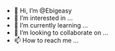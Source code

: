- 👋 Hi, I’m @Ebigeasy
- 👀 I’m interested in ...
- 🌱 I’m currently learning ...
- 💞️ I’m looking to collaborate on ...
- 📫 How to reach me ...

<!---
Ebigeasy/Ebigeasy is a ✨ special ✨ repository because its `README.md` (this file) appears on your GitHub profile.
You can click the Preview link to take a look at your changes.
--->
